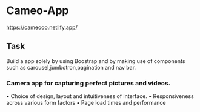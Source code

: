 # Cameo-App

https://cameooo.netlify.app/

## Task

Build a app solely by using Boostrap and by making use of components such as carousel,jumbotron,pagination and nav bar.

### Camera app for capturing perfect pictures and videos. 

•	Choice of design, layout and intuitiveness of interface.
•	Responsiveness across various form factors
•	Page load times and performance


